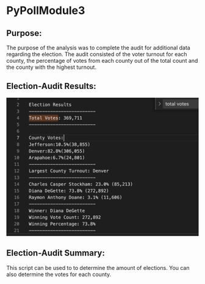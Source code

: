# PyPollModule3 
## Purpose: 
The purpose of the analysis was to complete the audit for additional data regarding the election. The audit consisted of the voter turnout for each county, the percentage of votes from each county out of the total count and the county with the highest turnout.  
  
## Election-Audit Results:
![alt text](electionresults.png) 


## Election-Audit Summary: 
This script can be used to to determine the amount of elections. You can also determine the votes for each county. 
